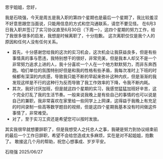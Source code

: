 思宇姐姐，您好，

我是石晓强，今天是周五是我入职的第四个星期也是最后一个星期了，我比较羞涩不好意思跟您当面说，只能用信息的方式和您沟通联系，请您不要见怪。
在6月3日我入职并签订了实习协议直至6月30日（下周一），这四个星期的努力工作，给了我很多很多的启发，我想是时候离职了，十分抱歉。
这次离职仅仅是我个人的原因和任何人没有任何关系。
- 首先，十分感谢您给我的这次的实习机会，这次机会让我获益良多，但是有些事情真的事与愿违，我特别想干的很好，非常完美，但是我本人却又不是一个非常努力追求上进的人，我十分喜欢一个人在一个地方默默努力，而非东奔西跑。咱们单位的氛围特别好但是和我的性格有些矛盾，我每次准时上下班的时候都有深深的内疚感，导致我只能不断的早起来弥补这种内疚，但是渐渐的我发现这样是不行的这种行为反而导致了我工作效率的下降，令我不断内耗。
- 其次，我好讨厌加班，但是就这四个星期的实习，我感觉猛猛加班好辛苦，这个完全打乱了我的生活节奏。一般来说我晚上是有些自己的事情的也可以说是自己的兼职，我非常喜欢在家里给一些同学上上网课，这得益于我晚上有充足的时间录制一些高等数学题目的视频，但是这四个星期我基本没有时间做这件事情了，非常难受。
- 对了，至于实习工资还是希望您可以按时发放。

其实我很早就想要辞职了，但是我想受人之托忠人之事，我硬是努力到协议结束前的最后一个工作日辞职，希望不会给您造成太多麻烦，实在是对不起姐姐，抱歉了。
敢接这几个月的帮助，祝您心想事成、岁岁平安。

石晓强
2025/06/27